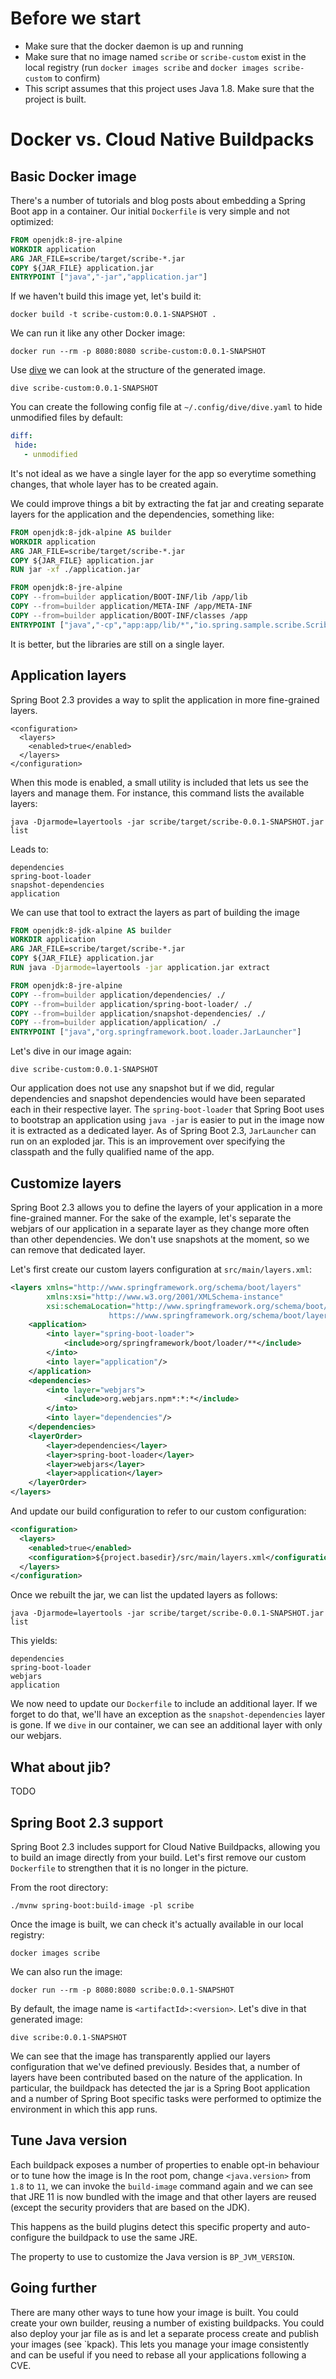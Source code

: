 # Before we start

* Make sure that the docker daemon is up and running
* Make sure that no image named `scribe` or `scribe-custom` exist in the local registry (run `docker images scribe` and `docker images scribe-custom` to confirm)
* This script assumes that this project uses Java 1.8. Make sure that the project is built.

# Docker vs. Cloud Native Buildpacks

## Basic Docker image
There's a number of tutorials and blog posts about embedding a Spring Boot app in a container.
Our initial `Dockerfile` is very simple and not optimized:

```dockerfile
FROM openjdk:8-jre-alpine
WORKDIR application
ARG JAR_FILE=scribe/target/scribe-*.jar
COPY ${JAR_FILE} application.jar
ENTRYPOINT ["java","-jar","application.jar"]
```

If we haven't build this image yet, let's build it:

```shell script
docker build -t scribe-custom:0.0.1-SNAPSHOT .
```

We can run it like any other Docker image:

```
docker run --rm -p 8080:8080 scribe-custom:0.0.1-SNAPSHOT
```


Use [dive](https://github.com/wagoodman/dive) we can look at the structure of the generated image.

```
dive scribe-custom:0.0.1-SNAPSHOT
```

You can create the following config file at `~/.config/dive/dive.yaml` to hide unmodified files by default:

```yaml
diff:
 hide:
   - unmodified
```


It's not ideal as we have a single layer for the app so everytime something changes, that whole layer has to be created again.

We could improve things a bit by extracting the fat jar and creating separate layers for the application and the dependencies, something like:

```dockerfile
FROM openjdk:8-jdk-alpine AS builder
WORKDIR application
ARG JAR_FILE=scribe/target/scribe-*.jar
COPY ${JAR_FILE} application.jar
RUN jar -xf ./application.jar

FROM openjdk:8-jre-alpine
COPY --from=builder application/BOOT-INF/lib /app/lib
COPY --from=builder application/META-INF /app/META-INF
COPY --from=builder application/BOOT-INF/classes /app
ENTRYPOINT ["java","-cp","app:app/lib/*","io.spring.sample.scribe.ScribeApplication"]
```                               

It is better, but the libraries are still on a single layer.

## Application layers 
Spring Boot 2.3 provides a way to split the application in more fine-grained layers.

```
<configuration>
  <layers>
    <enabled>true</enabled>
  </layers>
</configuration>
```

When this mode is enabled, a small utility is included that lets us see the layers and manage them.
For instance, this command lists the available layers:


```
java -Djarmode=layertools -jar scribe/target/scribe-0.0.1-SNAPSHOT.jar list
```

Leads to:

```
dependencies
spring-boot-loader
snapshot-dependencies
application
```

We  can use that tool to extract the layers as part of building the image


```dockerfile
FROM openjdk:8-jdk-alpine AS builder
WORKDIR application
ARG JAR_FILE=scribe/target/scribe-*.jar
COPY ${JAR_FILE} application.jar
RUN java -Djarmode=layertools -jar application.jar extract

FROM openjdk:8-jre-alpine
COPY --from=builder application/dependencies/ ./
COPY --from=builder application/spring-boot-loader/ ./
COPY --from=builder application/snapshot-dependencies/ ./
COPY --from=builder application/application/ ./
ENTRYPOINT ["java","org.springframework.boot.loader.JarLauncher"]
```

Let's dive in our image again:

```
dive scribe-custom:0.0.1-SNAPSHOT
```                           

Our application does not use any snapshot but if we did, regular dependencies and snapshot dependencies would have been separated each in their respective layer.
The `spring-boot-loader` that Spring Boot uses to bootstrap an application using `java -jar` is easier to put in the image now it is extracted as a dedicated layer.
As of Spring Boot 2.3, `JarLauncher` can run on an exploded jar.
This is an improvement over specifying the classpath and the fully qualified name of the app.


## Customize layers
Spring Boot 2.3 allows you to define the layers of your application in a more fine-grained manner.
For the sake of the example, let's separate the webjars of our application in a separate layer as they change more often than other dependencies.
We don't use snapshots at the moment, so we can remove that dedicated layer.

Let's first create our custom layers configuration at `src/main/layers.xml`:

```xml
<layers xmlns="http://www.springframework.org/schema/boot/layers"
        xmlns:xsi="http://www.w3.org/2001/XMLSchema-instance"
        xsi:schemaLocation="http://www.springframework.org/schema/boot/layers
                      https://www.springframework.org/schema/boot/layers/layers-2.3.xsd">
    <application>
        <into layer="spring-boot-loader">
            <include>org/springframework/boot/loader/**</include>
        </into>
        <into layer="application"/>
    </application>
    <dependencies>
        <into layer="webjars">
            <include>org.webjars.npm*:*:*</include>
        </into>
        <into layer="dependencies"/>
    </dependencies>
    <layerOrder>
        <layer>dependencies</layer>
        <layer>spring-boot-loader</layer>
        <layer>webjars</layer>
        <layer>application</layer>
    </layerOrder>
</layers>
```              

And update our build configuration to refer to our custom configuration:

```xml
<configuration>
  <layers>
    <enabled>true</enabled>
    <configuration>${project.basedir}/src/main/layers.xml</configuration>    
  </layers>
</configuration>
```

Once we rebuilt the jar, we can list the updated layers as follows:

```shell script
java -Djarmode=layertools -jar scribe/target/scribe-0.0.1-SNAPSHOT.jar list
``` 

This yields:

```
dependencies
spring-boot-loader
webjars
application
```        

We now need to update our `Dockerfile` to include an additional layer.
If we forget to do that, we'll have an exception as the `snapshot-dependencies` layer is gone.
If we `dive` in our container, we can see an additional layer with only our webjars.


## What about jib?

TODO


## Spring Boot 2.3 support
Spring Boot 2.3 includes support for Cloud Native Buildpacks, allowing you to build an image directly from your build.
Let's first remove our custom `Dockerfile` to strengthen that it is no longer in the picture.

From the root directory:

```
./mvnw spring-boot:build-image -pl scribe
```

Once the image is built, we can check it's actually available in our local registry:

```
docker images scribe
```

We can also run the image:

```
docker run --rm -p 8080:8080 scribe:0.0.1-SNAPSHOT
```

By default, the image name is `<artifactId>:<version>`. Let's dive in that generated image:

```
dive scribe:0.0.1-SNAPSHOT
```

We can see that the image has transparently applied our layers configuration that we've defined previously.
Besides that, a number of layers have been contributed based on the nature of the application.
In particular, the buildpack has detected the jar is a Spring Boot application and a number of Spring Boot specific tasks were performed to optimize the environment in which this app runs.


## Tune Java version
Each buildpack exposes a number of properties to enable opt-in behaviour or to tune how the image is 
In the root pom, change `<java.version>` from `1.8` to `11`, we can invoke the `build-image` command again and we can see that JRE 11 is now bundled with the image and that other layers are reused (except the security providers that are based on the JDK).

This happens as the build plugins detect this specific property and auto-configure the buildpack to use the same JRE.

The property to use to customize the Java version is `BP_JVM_VERSION`.

## Going further
There are many other ways to tune how your image is built.
You could create your own builder, reusing a number of existing buildpacks.
You could also deploy your jar file as is and let a separate process create and publish your images (see `kpack).
This lets you manage your image consistently and can be useful if you need to rebase all your applications following a CVE.
